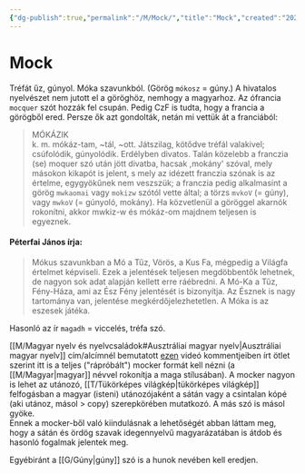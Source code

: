 ```yaml
---
{"dg-publish":true,"permalink":"/M/Mock/","title":"Mock","created":"2024-02-06T08:15","updated":"2024-04-05T19:29"}
---
```



# Mock

Tréfát űz, gúnyol. Móka szavunkból. (Görög `mókosz` = gúny.) A hivatalos nyelvészet nem jutott el a göröghöz, nemhogy a magyarhoz. Az ófrancia `mocquer` szót hozzák fel csupán. Pedig CzF is tudta, hogy a francia a görögből ered. Persze ők azt gondolták, netán mi vettük át a franciából:  
> MÓKÁZIK  
> k. m. mókáz-tam, ~tál, ~ott. Játszilag, kötődve tréfál valakivel; csúfolódik, gúnyolódik. Erdélyben divatos. Talán közelebb a franczia (se) moquer szó után jött divatba, hacsak ,mokány' szóval, mely másokon kikapót is jelent, s mely az idézett franczia szónak is az értelme, egygyökűnek nem veszszük; a franczia pedig alkalmasint a görög `mwkaomai` vagy `mokizw` szótól vette által; a törzs `mvkoV` (= gúny), vagy `mwkoV` (= gúnyoló, mokány). Ha közvetlenül a göröggel akarnók rokonítni, akkor mwkiz-w és mókáz-om majdnem teljesen is egyeznek.  

#### Péterfai János írja:

> Mókus szavunkban a Mó a Tűz, Vörös, a Kus Fa, mégpedig a Világfa értelmet képviseli. Ezek a jelentések teljesen megdöbbentők lehetnek, de nagyon sok adat alapján kellett erre ráébredni. A Mó-Ka a Tűz, Fény-Háza, ami az Ész Fény jelentését is bizonyítja. Az Észnek is nagy tartománya van, jelentése megkérdőjelezhetetlen. A Móka is az eszesek játéka.  

Hasonló az ír `magadh` = viccelés, tréfa szó.  

[[M/Magyar nyelv és nyelvcsaládok#Ausztráliai magyar nyelv\|Ausztráliai magyar nyelv]] cím/alcímnél bemutatott [ezen](https://youtu.be/EnJ_qFgkdZ8) videó kommentjeiben írt ötlet szerint itt is a teljes ("rápróbált") mocker formát kell nézni (a [[M/Magyar\|magyar]] névvel rokonítja a maga stílusában). A mocker nagyon is lehet az utánozó, [[T/Tükörképes világkép\|tükörképes világkép]] felfogásban a magyar (isteni) utánozójaként a sátán vagy a csintalan kópé (aki utánoz, másol > copy) szerepkörében mutatkozó. A más szó is másol gyöke.  
Ennek a mocker-ből való kiindulásnak a lehetőségét abban láttam meg, hogy a sátán és ördög szavak idegennyelvű magyarázatában is átdob és hasonló fogalmak jelentek meg.  

Egyébiránt a [[G/Gúny\|gúny]] szó is a hunok nevében kell eredjen.  
